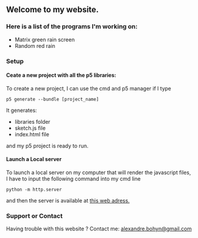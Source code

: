 ## Welcome to my website.

### Here is a list of the programs I'm working on:

- Matrix green rain screen
- Random red rain




### Setup

#### Ceate a new project with all the p5 libraries:

To create a new project, I can use the cmd and p5 manager
if I type
```
p5 generate --bundle [project_name]
```
It generates:

- libraries folder
- sketch.js file
- index.html file

and my p5 project is ready to run.

#### Launch a Local server

To launch a local server on my computer that will render the javascript files,
I have to input the following command into my cmd line 

```
python -m http.server
```

and then the server is available at [this web adress.](localhost:8000)

### Support or Contact

Having trouble with this website ? 
Contact me: alexandre.bohyn@gmail.com 
